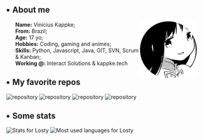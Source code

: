 
<h2><li style="list-style: url('res/kyubey.gif')">About me</li></h1>

<img src="res/hameru.png" align="right" height="150px">
<ul style="list-style: none;" align="left">
    <li><strong>Name:</strong> Vinícius Kappke;</li>
    <li><strong>From:</strong> Brazil;</li>
    <li><strong>Age:</strong> 17 yo;</li>
    <li><strong>Hobbies:</strong> Coding, gaming and animes;</li>
    <li><strong>Skills:</strong> Python, Javascript, Java, GIT, SVN, Scrum & Kanban;</li>
    <li><strong>Working @:</strong> Interact Solutions & kappke.tech</li>
</ul>

<h2><li style="list-style: url('res/kyubey.gif')">My favorite repos</li></h2>

![repository](https://github-readme-stats.vercel.app/api/pin/?username=losty17&repo=raphi&theme=radical "title-1") ![repository](https://github-readme-stats.vercel.app/api/pin/?username=losty17&repo=raphi&theme=radical "title-2")
![repository](https://github-readme-stats.vercel.app/api/pin/?username=losty17&repo=raphi&theme=radical "title-1") ![repository](https://github-readme-stats.vercel.app/api/pin/?username=losty17&repo=raphi&theme=radical "title-2")
<br>
<h2><li style="list-style: url('res/kyubey.gif')">Some stats</li></h2>

![Stats for Losty](https://github-readme-stats.vercel.app/api?username=losty17&hide=prs,contribs&count_private=true&show_icons=true&theme=radical "title-2") ![Most used languages for Losty](https://github-readme-stats.vercel.app/api/top-langs/?username=losty17&layout=compact&theme=radical "title-2")
<!-- 
<div style="width: 100%; margin: 20px auto; text-align: center; display: grid; grid-template-columns: auto auto;">
  <a href="https://github.com/losty17/losty17">
    <img src="https://github-readme-stats.vercel.app/api/wakatime?username=@losty17&theme=radical" height="" alt="wakatime stats for Losty17">
  </a> -->
